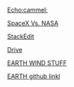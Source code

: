 [Echo:cammel:](https://mnths.echo-ntn.org/)
>
[SpaceX Vs. NASA](https://trends.google.com/trends/explore?q=%2Fm%2F03fkyw,%2Fm%2F05f4p)
>
[StackEdit](https://stackedit.io/app)
>
[Drive](https://drive.google.com/drive/my-drive)
>
[EARTH WIND STUFF](https://earth.nullschool.net/)
>
[EARTH github linkl](https://github.com/cambecc/earth)
